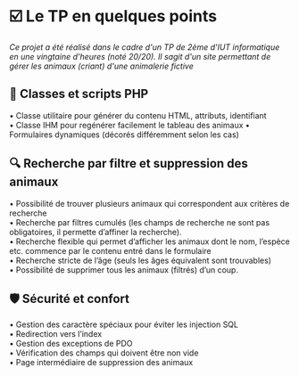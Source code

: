 # ☑️ Le TP en quelques points 
<i> Ce projet a été réalisé dans le cadre d'un TP de 2ème d'IUT informatique en une vingtaine d'heures (noté 20/20). Il sagit d'un site permettant de gérer les animaux (criant) d'une animalerie fictive </i>

## 📜 Classes et scripts PHP
•	Classe utilitaire pour générer du contenu HTML, attributs, identifiant </br>
•	Classe IHM pour regénérer facilement le tableau des animaux
•	Formulaires dynamiques (décorés différemment selon les cas)

## 🔍 Recherche par filtre et suppression des animaux
•	Possibilité de trouver plusieurs animaux qui correspondent aux critères de recherche </br>
•	Recherche par filtres cumulés (les champs de recherche ne sont pas obligatoires, il permette d’affiner la recherche). </br>
•	Recherche flexible qui permet d’afficher les animaux dont le nom, l’espèce etc. commence par le contenu entré dans le formulaire </br>
•	Recherche stricte de l’âge (seuls les âges équivalent sont trouvables) </br>
•	Possibilité de supprimer tous les animaux (filtrés) d’un coup. </br>

## 🛡️ Sécurité et confort
•	Gestion des caractère spéciaux pour éviter les injection SQL </br>
•	Redirection vers l’index </br> 
•	Gestion des exceptions de PDO </br>
•	Vérification des champs qui doivent être non vide </br>
•	Page intermédiaire de suppression des animaux </br>
